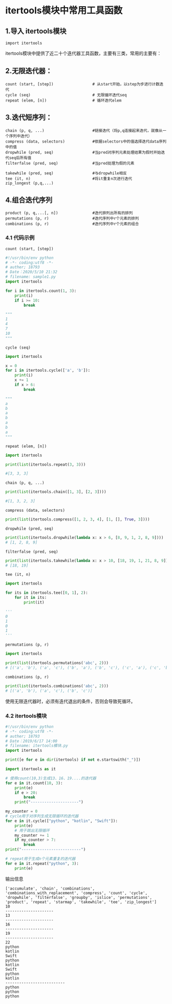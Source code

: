 # itertools模块中常用工具函数

## 1.导入 itertools模块
    import itertools

itertools模块中提供了近二十个迭代器工具函数，主要有三类，常用的主要有：

## 2.无限迭代器：

```
count (start, [step])                 # 从start开始，以step为步进行计数迭代
cycle (seq)                           # 无限循环迭代seq
repeat (elem, [n])                    # 循环迭代elem
```

## 3.迭代短序列：

```
chain (p, q, ...)                     #链接迭代（将p,q连接起来迭代，就像从一个序列中迭代）
compress (data, selectors)            #依据selectors中的值选择迭代data序列中的值
dropwhile (pred, seq)                 #当pred对序列元素处理结果为假时开始迭代seq后所有值
filterfalse (pred, seq)               #当pred处理为假的元素

takewhile (pred, seq)                 #与dropwhile相反
tee (it, n)                           #将it重复n次进行迭代
zip_longest (p,q,...)
```

## 4.组合迭代序列

```
product (p, q,...[, n])               #迭代排列出所有的排列
permutations (p, r)                   #迭代序列中r个元素的排列
combinations (p, r)                   #迭代序列中r个元素的组合
```



### 4.1 代码示例

`count (start, [step])` 

```python
#!/usr/bin/env python
# -*- coding:utf8 -*-
# auther; 18793
# Date：2020/5/10 21:32
# filename: sample1.py
import itertools

for i in itertools.count(1, 3):
    print(i)
    if i >= 10:
        break

"""
1
4
7
10
"""
```

`cycle (seq)` 

```python
import itertools

x = 0
for i in itertools.cycle(['a', 'b']):
    print(i)
    x += 1
    if x > 6:
        break

"""
a
b
a
b
a
b
a
"""
```

`repeat (elem, [n])` 

```python
import itertools

print(list(itertools.repeat(3, 3)))

#[3, 3, 3]
```

`chain (p, q, ...)` 

```python
print(list(itertools.chain([1, 3], [2, 3])))

#[1, 3, 2, 3]
```

`compress (data, selectors)` 

```python
print(list(itertools.compress([1, 2, 3, 4], [1, [], True, 3])))
```

`dropwhile (pred, seq)`

```python
print(list(itertools.dropwhile(lambda x: x > 6, [8, 9, 1, 2, 8, 9])))
# [1, 2, 8, 9]
```

`filterfalse (pred, seq)`

```python
print(list(itertools.takewhile(lambda x: x > 10, [18, 19, 1, 21, 8, 9])))
# [18, 19]
```

`tee (it, n) `

```python
import itertools

for its in itertools.tee([0, 1], 2):
    for it in its:
        print(it)

'''
0
1
0
1
'''
```

`permutations (p, r)`

```python
import itertools

print(list(itertools.permutations('abc', 2)))
# [('a', 'b'), ('a', 'c'), ('b', 'a'), ('b', 'c'), ('c', 'a'), ('c', 'b')]
```

`combinations (p, r)`

```python
print(list(itertools.combinations('abc', 2)))
# [('a', 'b'), ('a', 'c'), ('b', 'c')]
```

使用无限迭代器时，必须有迭代退出的条件，否则会导致死循环。



### 4.2 itertools模块

``` python
#!/usr/bin/env python
# -*- coding:utf8 -*-
# auther; 18793
# Date：2019/6/17 14:00
# filename: itertools模块.py
import itertools

print([e for e in dir(itertools) if not e.startswith("_")])

import itertools as it

# 使用count(10,3)生成13、16、19....的迭代器
for e in it.count(10, 3):
    print(e)
    if e > 20:
        break
    print("---------------------")

my_counter = 0
# cycle用于对序列生成无限循环的迭代器
for e in it.cycle(["python", "kotlin", "Swift"]):
    print(e)
    # 用于跳出无限循环
    my_counter += 1
    if my_counter > 7:
        break
print("--------------------------")

# repeat用于生成n个元素重复的迭代器
for e in it.repeat("python", 3):
    print(e)
```

输出信息
```
['accumulate', 'chain', 'combinations', 'combinations_with_replacement', 'compress', 'count', 'cycle', 'dropwhile', 'filterfalse', 'groupby', 'islice', 'permutations', 'product', 'repeat', 'starmap', 'takewhile', 'tee', 'zip_longest']
10
---------------------
13
---------------------
16
---------------------
19
---------------------
22
python
kotlin
Swift
python
kotlin
Swift
python
kotlin
--------------------------
python
python
python
```

